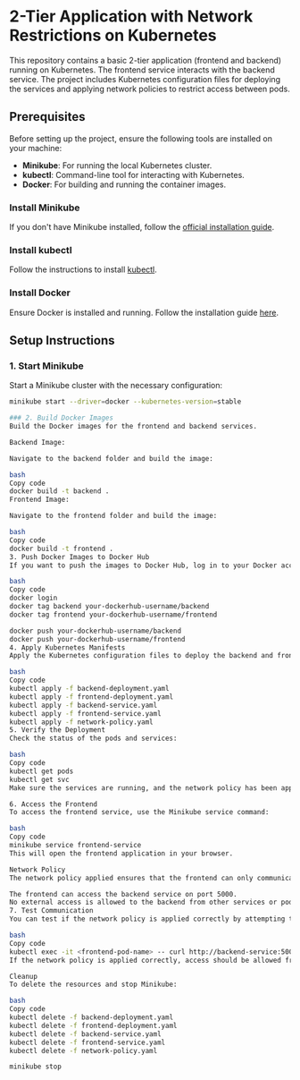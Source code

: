 # 2-Tier Application with Network Restrictions on Kubernetes

This repository contains a basic 2-tier application (frontend and backend) running on Kubernetes. The frontend service interacts with the backend service. The project includes Kubernetes configuration files for deploying the services and applying network policies to restrict access between pods.

## Prerequisites

Before setting up the project, ensure the following tools are installed on your machine:

- **Minikube**: For running the local Kubernetes cluster.
- **kubectl**: Command-line tool for interacting with Kubernetes.
- **Docker**: For building and running the container images.

### Install Minikube
If you don't have Minikube installed, follow the [official installation guide](https://minikube.sigs.k8s.io/docs/).

### Install kubectl
Follow the instructions to install [kubectl](https://kubernetes.io/docs/tasks/tools/install-kubectl/).

### Install Docker
Ensure Docker is installed and running. Follow the installation guide [here](https://docs.docker.com/get-docker/).

## Setup Instructions

### 1. Start Minikube
Start a Minikube cluster with the necessary configuration:

```bash
minikube start --driver=docker --kubernetes-version=stable

### 2. Build Docker Images
Build the Docker images for the frontend and backend services.

Backend Image:

Navigate to the backend folder and build the image:

bash
Copy code
docker build -t backend .
Frontend Image:

Navigate to the frontend folder and build the image:

bash
Copy code
docker build -t frontend .
3. Push Docker Images to Docker Hub
If you want to push the images to Docker Hub, log in to your Docker account and push the images:

bash
Copy code
docker login
docker tag backend your-dockerhub-username/backend
docker tag frontend your-dockerhub-username/frontend

docker push your-dockerhub-username/backend
docker push your-dockerhub-username/frontend
4. Apply Kubernetes Manifests
Apply the Kubernetes configuration files to deploy the backend and frontend services along with a network policy to restrict access.

bash
Copy code
kubectl apply -f backend-deployment.yaml
kubectl apply -f frontend-deployment.yaml
kubectl apply -f backend-service.yaml
kubectl apply -f frontend-service.yaml
kubectl apply -f network-policy.yaml
5. Verify the Deployment
Check the status of the pods and services:

bash
Copy code
kubectl get pods
kubectl get svc
Make sure the services are running, and the network policy has been applied correctly.

6. Access the Frontend
To access the frontend service, use the Minikube service command:

bash
Copy code
minikube service frontend-service
This will open the frontend application in your browser.

Network Policy
The network policy applied ensures that the frontend can only communicate with the backend service and no other services within the Kubernetes cluster.

The frontend can access the backend service on port 5000.
No external access is allowed to the backend from other services or pods in the cluster.
7. Test Communication
You can test if the network policy is applied correctly by attempting to access the backend service from the frontend pod:

bash
Copy code
kubectl exec -it <frontend-pod-name> -- curl http://backend-service:5000
If the network policy is applied correctly, access should be allowed from the frontend to the backend but restricted from other sources.

Cleanup
To delete the resources and stop Minikube:

bash
Copy code
kubectl delete -f backend-deployment.yaml
kubectl delete -f frontend-deployment.yaml
kubectl delete -f backend-service.yaml
kubectl delete -f frontend-service.yaml
kubectl delete -f network-policy.yaml

minikube stop
